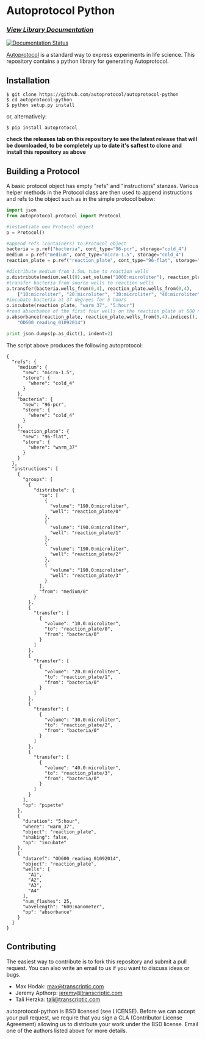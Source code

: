 # Autoprotocol Python

### *[View Library Documentation](http://autoprotocol-python.readthedocs.org/en/latest/)* 
[![Documentation Status](https://readthedocs.org/projects/autoprotocol-python/badge/)](https://readthedocs.org/projects/autoprotocol-python/?badge=latest)


[Autoprotocol](https://www.autoprotocol.org) is a standard way to express
experiments in life science. This repository contains a python library for
generating Autoprotocol.

## Installation

    $ git clone https://github.com/autoprotocol/autoprotocol-python
    $ cd autoprotocol-python
    $ python setup.py install

or, alternatively:

    $ pip install autoprotocol
    
**check the releases tab on this repository to see the latest release that will be downloaded, to be completely up to date it's saftest to clone and install this repository as above**

## Building a Protocol
A basic protocol object has empty "refs" and "instructions" stanzas.  Various helper methods in the Protocol class are then used to append instructions and refs to the object such as in the simple protocol below:

```python
import json
from autoprotocol.protocol import Protocol

#instantiate new Protocol object
p = Protocol()

#append refs (containers) to Protocol object
bacteria = p.ref("bacteria", cont_type="96-pcr", storage="cold_4")
medium = p.ref("medium", cont_type="micro-1.5", storage="cold_4")
reaction_plate = p.ref("reaction_plate", cont_type="96-flat", storage="warm_37")

#distribute medium from 1.5mL tube to reaction wells
p.distribute(medium.well(0).set_volume("1000:microliter"), reaction_plate.wells_from(0,4), "190:microliter")
#transfer bacteria from source wells to reaction wells
p.transfer(bacteria.wells_from(0,4), reaction_plate.wells_from(0,4),
    ["10:microliter", "20:microliter", "30:microliter", "40:microliter"])
#incubate bacteria at 37 degrees for 5 hours
p.incubate(reaction_plate, "warm_37", "5:hour")
#read absorbance of the first four wells on the reaction plate at 600 nanometers
p.absorbance(reaction_plate, reaction_plate.wells_from(0,4).indices(), "600:nanometer",
    "OD600_reading_01092014")

print json.dumps(p.as_dict(), indent=2)
```
The script above produces the following autoprotocol:

```
{
  "refs": {
    "medium": {
      "new": "micro-1.5",
      "store": {
        "where": "cold_4"
      }
    },
    "bacteria": {
      "new": "96-pcr",
      "store": {
        "where": "cold_4"
      }
    },
    "reaction_plate": {
      "new": "96-flat",
      "store": {
        "where": "warm_37"
      }
    }
  },
  "instructions": [
    {
      "groups": [
        {
          "distribute": {
            "to": [
              {
                "volume": "190.0:microliter",
                "well": "reaction_plate/0"
              },
              {
                "volume": "190.0:microliter",
                "well": "reaction_plate/1"
              },
              {
                "volume": "190.0:microliter",
                "well": "reaction_plate/2"
              },
              {
                "volume": "190.0:microliter",
                "well": "reaction_plate/3"
              }
            ],
            "from": "medium/0"
          }
        },
        {
          "transfer": [
            {
              "volume": "10.0:microliter",
              "to": "reaction_plate/0",
              "from": "bacteria/0"
            }
          ]
        },
        {
          "transfer": [
            {
              "volume": "20.0:microliter",
              "to": "reaction_plate/1",
              "from": "bacteria/0"
            }
          ]
        },
        {
          "transfer": [
            {
              "volume": "30.0:microliter",
              "to": "reaction_plate/2",
              "from": "bacteria/0"
            }
          ]
        },
        {
          "transfer": [
            {
              "volume": "40.0:microliter",
              "to": "reaction_plate/3",
              "from": "bacteria/0"
            }
          ]
        }
      ],
      "op": "pipette"
    },
    {
      "duration": "5:hour",
      "where": "warm_37",
      "object": "reaction_plate",
      "shaking": false,
      "op": "incubate"
    },
    {
      "dataref": "OD600_reading_01092014",
      "object": "reaction_plate",
      "wells": [
        "A1",
        "A2",
        "A3",
        "A4"
      ],
      "num_flashes": 25,
      "wavelength": "600:nanometer",
      "op": "absorbance"
    }
  ]
}
```

## Contributing

The easiest way to contribute is to fork this repository and submit a pull
request.  You can also write an email to us if you want to discuss ideas or
bugs.

- Max Hodak: max@transcriptic.com
- Jeremy Apthorp: jeremy@transcriptic.com
- Tali Herzka: tali@transcriptic.com

autoprotocol-python is BSD licensed (see LICENSE). Before we can accept your
pull request, we require that you sign a CLA (Contributor License Agreement)
allowing us to distribute your work under the BSD license. Email one of the
authors listed above for more details.
